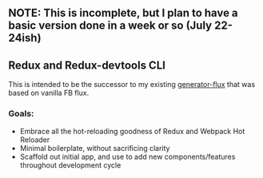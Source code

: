 ## NOTE: This is incomplete, but I plan to have a basic version done in a week or so (July 22-24ish)

## Redux and Redux-devtools CLI

This is intended to be the successor to my existing [generator-flux](https://github.com/banderson/generator-flux-react) that was based on vanilla FB flux.

### Goals:

* Embrace all the hot-reloading goodness of Redux and Webpack Hot Reloader
* Minimal boilerplate, without sacrificing clarity
* Scaffold out initial app, and use to add new components/features throughout development cycle
